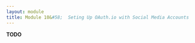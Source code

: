 ```yaml
---
layout: module
title: Module 10&#58;  Seting Up OAuth.io with Social Media Accounts
---
```



**TODO**